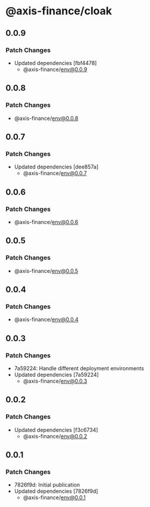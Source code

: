 # @axis-finance/cloak

## 0.0.9

### Patch Changes

- Updated dependencies [fbf4478]
  - @axis-finance/env@0.0.9

## 0.0.8

### Patch Changes

- @axis-finance/env@0.0.8

## 0.0.7

### Patch Changes

- Updated dependencies [dee857a]
  - @axis-finance/env@0.0.7

## 0.0.6

### Patch Changes

- @axis-finance/env@0.0.6

## 0.0.5

### Patch Changes

- @axis-finance/env@0.0.5

## 0.0.4

### Patch Changes

- @axis-finance/env@0.0.4

## 0.0.3

### Patch Changes

- 7a59224: Handle different deployment environments
- Updated dependencies [7a59224]
  - @axis-finance/env@0.0.3

## 0.0.2

### Patch Changes

- Updated dependencies [f3c6734]
  - @axis-finance/env@0.0.2

## 0.0.1

### Patch Changes

- 7826f9d: Initial publication
- Updated dependencies [7826f9d]
  - @axis-finance/env@0.0.1
